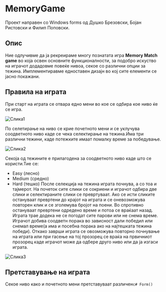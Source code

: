 # MemoryGame
Проект направен со Windows forms од Душко Брезовски, Бојан Ристовски и Филип Поповски.

## Опис
Ние одлучивме да ја рекреираме многу познатата игра **Memory Match game** во која освен основните функционалности, за подобро искуство на играчот додадовме повеќе нивоа, секое со различни опции за тежина. Имплементиравме едноставен дизајн во кој сите елементи се јасно покажани.

## Правила на играта
При старт на играта се отвара едно мени во кое се одбира кое ниво ќе се игра.


![Слика1](https://i.imgur.com/SuYnDLB.png)


По селетирање на ниво се крие почетното мени и се уклучува соодветното ниво каде се чека селектирање на тежина.Има три различни тежини, каде потежките имаат помалку време за победување.

![Слика2](https://i.imgur.com/QQqowXY.png)


Секоја од тежините е прилагодена за соодветното ниво каде што се користи.Тие се:
* Easy (лесно)
* Medium (средно)
* Hard (тешко)
После селекција на тежина играта почнува, а со тоа и тајмерот. На почеток сите слики се сокриени и играчот одбира две слики и селектираните слики се превртуваат. Ако се исти сликите остануваат превртени до крајот на играта и се оневозможува повторен клик и се зголемува бројот на поени. Во спротивно остануваат превртени одредено време и потоа се враќаат назад.
Играта трае додека не се погодат сите парови или не снема време. Играчот добива соодветн порака во зависност дали победил или снемал време(а има и посебна порака ако на најтешката тежина победи). Откако заврши играта се овозможува повторно почнување на играта или при гасење на тој прозорец се враќа на првичниот прозорец каде играчот може да одбере друго ниво или да ја изгаси играта. 


![Слика3](https://i.imgur.com/qHUZZyB.png)


## Претставување на играта
Секое ниво како и почетното мени претставуваат различен```c# Form()```

